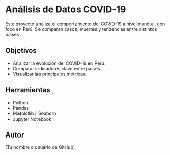 # Análisis de Datos COVID-19

Este proyecto analiza el comportamiento del COVID-19 a nivel mundial, con foco en Perú. Se comparan casos, muertes y tendencias entre distintos países.

## Objetivos
- Analizar la evolución del COVID-19 en Perú.
- Comparar indicadores clave entre países.
- Visualizar las principales métricas.

## Herramientas
- Python
- Pandas
- Matplotlib / Seaborn
- Jupyter Notebook

## Autor
[Tu nombre o usuario de GitHub]
